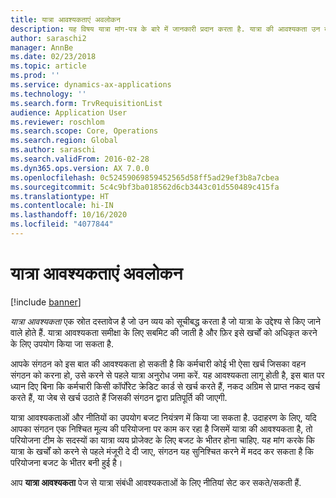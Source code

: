 ```yaml
---
title: यात्रा आवश्यकताएं अवलोकन
description: यह विषय यात्रा मांग-पत्र के बारे में जानकारी प्रदान करता है. यात्रा की आवश्यकता उन दस्तावेज़ को सूचीबद्ध करती है जो यात्रा के उद्देश्य से किए जाएंगे.
author: saraschi2
manager: AnnBe
ms.date: 02/23/2018
ms.topic: article
ms.prod: ''
ms.service: dynamics-ax-applications
ms.technology: ''
ms.search.form: TrvRequisitionList
audience: Application User
ms.reviewer: roschlom
ms.search.scope: Core, Operations
ms.search.region: Global
ms.author: saraschi
ms.search.validFrom: 2016-02-28
ms.dyn365.ops.version: AX 7.0.0
ms.openlocfilehash: 0c52459069859452565d58ff5ad29ef3b8a7cbea
ms.sourcegitcommit: 5c4c9bf3ba018562d6cb3443c01d550489c415fa
ms.translationtype: HT
ms.contentlocale: hi-IN
ms.lasthandoff: 10/16/2020
ms.locfileid: "4077844"
---
```

# <a name="travel-requisitions-overview"></a>यात्रा आवश्यकताएं अवलोकन

[!include [banner](../includes/banner.md)]

*यात्रा आवश्यकता* एक स्रोत दस्तावेज है जो उन व्यय को सूचीबद्ध करता है जो यात्रा के उद्देश्य से किए जाने वाले होते हैं. यात्रा आवश्यकता समीक्षा के लिए सबमिट की जाती है और फ़िर इसे खर्चों को अधिकृत करने के लिए उपयोग किया जा सकता है.

आपके संगठन को इस बात की आवश्यकता हो सकती है कि कर्मचारी कोई भी ऐसा खर्च जिसका वहन संगठन को करना हो, उसे करने से पहले यात्रा अनुरोध जमा करें. यह आवश्यकता लागू होती है, इस बात पर ध्यान दिए बिना कि कर्मचारी किसी कॉर्पोरेट क्रेडिट कार्ड से खर्च करते हैं, नकद अग्रिम से प्राप्त नकद खर्च करते हैं, या जेब से खर्च उठाते हैं जिसकी संगठन द्वारा प्रतिपूर्ति की जाएगी.

यात्रा आवश्यकताओं और नीतियों का उपयोग बजट नियंत्रण में किया जा सकता है. उदाहरण के लिए, यदि आपका संगठन एक निश्चित मूल्य की परियोजना पर काम कर रहा है जिसमें यात्रा की आवश्यकता है, तो परियोजना टीम के सदस्यों का यात्रा व्यय प्रोजेक्ट के लिए बजट के भीतर होना चाहिए. यह मांग करके कि यात्रा के खर्चों को करने से पहले मंजूरी दे दी जाए, संगठन यह सुनिश्चित करने में मदद कर सकता है कि परियोजना बजट के भीतर बनी हुई है।

आप **यात्रा आवश्यकता** पेज से यात्रा संबंधी आवश्यकताओं के लिए नीतियां सेट कर सकते/सकती हैं.
